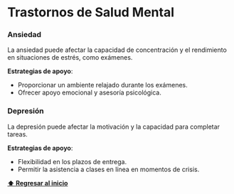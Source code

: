 # Trastornos de Salud Mental

### Ansiedad
La ansiedad puede afectar la capacidad de concentración y el rendimiento en situaciones de estrés, como exámenes.

**Estrategias de apoyo**:
- Proporcionar un ambiente relajado durante los exámenes.
- Ofrecer apoyo emocional y asesoría psicológica.

### Depresión
La depresión puede afectar la motivación y la capacidad para completar tareas.

**Estrategias de apoyo**:
- Flexibilidad en los plazos de entrega.
- Permitir la asistencia a clases en línea en momentos de crisis.

**[⬆ Regresar al inicio](/README.md)**
